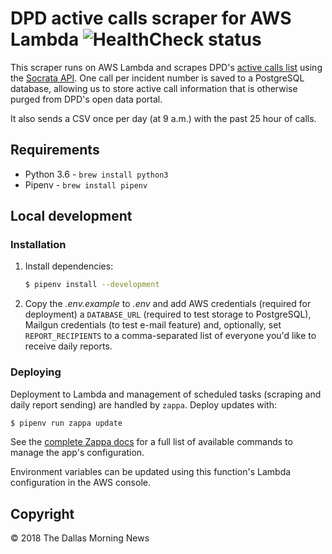 # DPD active calls scraper for AWS Lambda ![HealthCheck status](https://healthchecks.io/badge/87249993-895e-4417-996a-b6ee88/z0XtEiwa/dpd-call-scraper.svg)

This scraper runs on AWS Lambda and scrapes DPD's [active calls list](https://www.dallasopendata.com/Police/Dallas-Police-Active-Calls/9fxf-t2tr) using the [Socrata API](https://dev.socrata.com/docs/endpoints.html). One call per incident number is saved to a PostgreSQL database, allowing us to store active call information that is otherwise purged from DPD's open data portal.

It also sends a CSV once per day (at 9 a.m.) with the past 25 hour of calls.

## Requirements

- Python 3.6 - `brew install python3`
- Pipenv - `brew install pipenv`

## Local development

### Installation

1. Install dependencies:
    ```sh
    $ pipenv install --development
    ```

2. Copy the _.env.example_ to _.env_ and add AWS credentials (required for deployment) a `DATABASE_URL` (required to test storage to PostgreSQL), Mailgun credentials (to test e-mail feature) and, optionally, set `REPORT_RECIPIENTS` to a comma-separated list of everyone you'd like to receive daily reports.

### Deploying

Deployment to Lambda and management of scheduled tasks (scraping and daily report sending) are handled by `zappa`. Deploy updates with:

```sh
$ pipenv run zappa update
```

See the [complete Zappa docs](https://github.com/Miserlou/Zappa) for a full list of available commands to manage the app's configuration.

Environment variables can be updated using this function's Lambda configuration in the AWS console.

## Copyright

&copy; 2018 The Dallas Morning News
